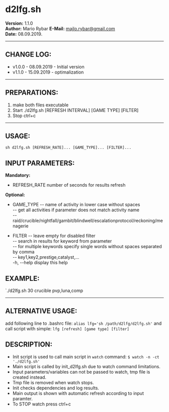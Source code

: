 #  d2lfg.sh 
                       
 **Version:** 1.1.0           
**Author:** Mario Rybar 
**E-Mail:** majlo.rybar@gmail.com         
 **Date:** 08.09.2019. 

 --------------------------------------------------------------------  
## CHANGE LOG:  

* v1.0.0 - 08.09.2019 - Initial version  
* v1.1.0 - 15.09.2019 - optimalization     

-------------------------------------------------------------------------------- 
## PREPARATIONS:         
       
1. make both files executable         
2. Start ./d2lfg.sh [REFRESH INTERVAL] [GAME TYPE] [FILTER]               
3. Stop ctrl+c    
------------------------------------------------------------------------------   
## USAGE: 
 `sh d2lfg.sh [REFRESH_RATE]... [GAME_TYPE]... [FILTER]... `

## INPUT PARAMETERS:  
**Mandatory:**  
 * REFRESH_RATE number of seconds for results refresh         

**Optional:**    
 * GAME_TYPE 
-- name of activity in lower case without spaces   
-- get all activities if parameter does not match activity name   
-- raid/crucible/nightfall/gambit/blindwell/escalationprotocol/reckoning/menagerie  

 * FILTER
-- leave empty for disabled filter   
-- search in results for keyword from parameter                    
-- for multiple keywords specify single words without spaces separated by comma   
-- key1,key2,prestige,catalyst,...   
 -h, --help display this help          
       
## EXAMPLE:                 
 `./d2lfg.sh 30 crucible pvp,luna,comp  
 
 ---------------------------------------------------------------------------------
## ALTERNATIVE USAGE:  

add following line to .bashrc file: `alias lfg='sh /path/d2lfg/d2lfg.sh'`  and call script with simple: `lfg [refresh] [game type] [filter]`  

## DESCRIPTION:  
- Init script is used to call main script in `watch` command:  `$ watch -n -ct './d2lfg.sh'`   
- Main script is called by init_d2lfg.sh due to watch command limitations.  
- Input parameters/variables can not be passed to watch, tmp file is created instead.  
- Tmp file is removed when watch stops.  
- Init checks dependencies and log results.  
- Main output is shown with automatic refresh according to input paramter.  
- To STOP watch press ctrl+c